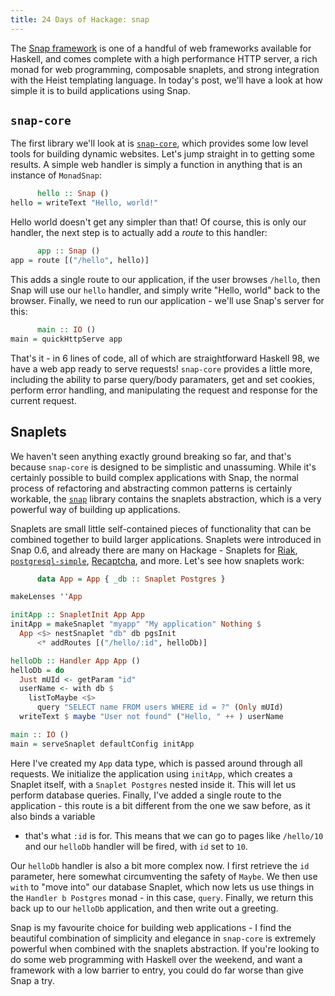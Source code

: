 ```yaml
---
title: 24 Days of Hackage: snap
---
```


The [Snap framework](http://snapframework.com) is one of a handful of web
frameworks available for Haskell, and comes complete with a high performance
HTTP server, a rich monad for web programming, composable snaplets, and strong
integration with the Heist templating language. In today's post, we'll have a
look at how simple it is to build applications using Snap.

## `snap-core`

The first library we'll look at is
[`snap-core`](http://hackage.haskell.org/package/snap-core), which provides some
low level tools for building dynamic websites. Let's jump straight in to getting
some results. A simple web handler is simply a function in anything that is an
instance of `MonadSnap`:

```haskell
      hello :: Snap ()
hello = writeText "Hello, world!"
```

Hello world doesn't get any simpler than that! Of course, this is only our
handler, the next step is to actually add a *route* to this handler:

```haskell
      app :: Snap ()
app = route [("/hello", hello)]
```

This adds a single route to our application, if the user browses `/hello`, then
Snap will use our `hello` handler, and simply write "Hello, world" back to the
browser. Finally, we need to run our application - we'll use Snap's server for
this:

```haskell
      main :: IO ()
main = quickHttpServe app
```

That's it - in 6 lines of code, all of which are straightforward Haskell 98,
we have a web app ready to serve requests! `snap-core` provides a little
more, including the ability to parse query/body paramaters, get and set cookies,
perform error handling, and manipulating the request and response for the
current request.

## Snaplets

We haven't seen anything exactly ground breaking so far, and that's because
`snap-core` is designed to be simplistic and unassuming. While it's certainly
possible to build complex applications with Snap, the normal process of
refactoring and abstracting common patterns is certainly workable, the
[`snap`](http://hackage.haskell.org/package/snap) library contains the snaplets
abstraction, which is a very powerful way of building up applications.

Snaplets are small little self-contained pieces of functionality that can be
combined together to build larger applications. Snaplets were introduced in Snap
0.6, and already there are many on Hackage - Snaplets for
[Riak](http://hackage.haskell.org/package/snaplet-riak),
[`postgresql-simple`](http://hackage.haskell.org/package/snaplet-postgresql-simple),
[Recaptcha](http://hackage.haskell.org/package/snaplet-recaptcha), and
more. Let's see how snaplets work:

```haskell
      data App = App { _db :: Snaplet Postgres }

makeLenses ''App

initApp :: SnapletInit App App
initApp = makeSnaplet "myapp" "My application" Nothing $
  App <$> nestSnaplet "db" db pgsInit
      <* addRoutes [("/hello/:id", helloDb)]

helloDb :: Handler App App ()
helloDb = do
  Just mUId <- getParam "id"
  userName <- with db $
    listToMaybe <$>
      query "SELECT name FROM users WHERE id = ?" (Only mUId)
  writeText $ maybe "User not found" ("Hello, " ++ ) userName

main :: IO ()
main = serveSnaplet defaultConfig initApp
```

Here I've created my `App` data type, which is passed around through all
requests. We initialize the application using `initApp`, which creates a Snaplet
itself, with a `Snaplet Postgres` nested inside it. This will let us perform
database queries. Finally, I've added a single route to the application - this
route is a bit different from the one we saw before, as it also binds a variable
- that's what `:id` is for. This means that we can go to pages like `/hello/10`
and our `helloDb` handler will be fired, with `id` set to `10`.

Our `helloDb` handler is also a bit more complex now. I first retrieve the `id`
parameter, here somewhat circumventing the safety of `Maybe`. We then use `with`
to "move into" our database Snaplet, which now lets us use things in the
`Handler b Postgres` monad - in this case, `query`. Finally, we return this back
up to our `helloDb` application, and then write out a greeting.

Snap is my favourite choice for building web applications - I find the beautiful
combination of simplicity and elegance in `snap-core` is extremely powerful
when combined with the snaplets abstraction. If you're looking to do some web
programming with Haskell over the weekend, and want a framework with a low
barrier to entry, you could do far worse than give Snap a try.
